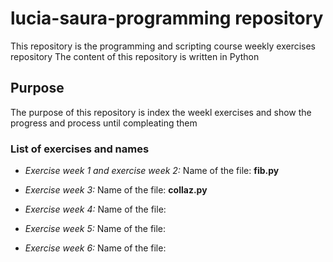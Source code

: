 # lucia-saura-programming repository
This repository is the programming and scripting course weekly exercises repository
The content of this repository is written in Python

## Purpose
The purpose of this repository is index the weekl exercises and show the progress and process until compleating them

### List of exercises and names
* _Exercise week 1 and exercise week 2:_ 
Name of the file: __fib.py__

* _Exercise week 3:_
Name of the file: __collaz.py__

* _Exercise week 4:_
Name of the file: 

* _Exercise week 5:_
Name of the file:

* _Exercise week 6:_ 
Name of the file: 

